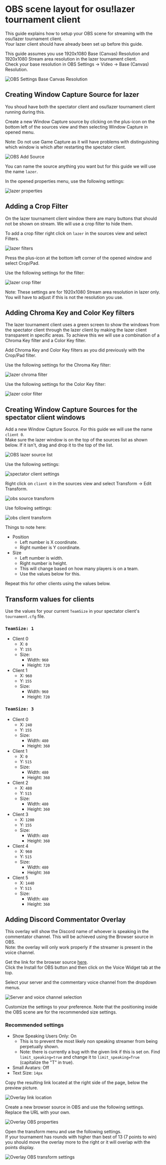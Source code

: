 # OBS scene layout for osu!lazer tournament client
This guide explains how to setup your OBS scene for streaming with the osu!lazer tournament client.  
Your lazer client should have already been set up before this guide.

This guide assumes you use 1920x1080 Base (Canvas) Resolution and 1920x1080 Stream area resolution in the lazer tournament client.  
Check your base resolution in OBS Settings -> Video -> Base (Canvas) Resolution.

![OBS Settings Base Canvas Resolution](/imgs/obs_base_resolution.png)

## Creating Window Capture Source for lazer
You shoud have both the spectator client and osu!lazer tournament client running during this.

Create a new Window Capture source by clicking on the plus-icon on the bottom left of the sources view and then selecting Window Capture in opened menu.

Note: Do not use Game Capture as it will have problems with distinguishing which window is which after restarting the spectator client.

![OBS Add Source](/imgs/obs_sources.png)

You can name the source anything you want but for this guide we will use the name `lazer`.

In the opened properties menu, use the following settings:

![lazer properties](/imgs/obs_lazer_properties.png)

## Adding a Crop Filter
On the lazer tournament client window there are many buttons that should not be shown on stream. We will use a crop filter to hide them.

To add a crop filter right click on `lazer` in the sources view and select Filters.

![lazer filters](/imgs/obs_lazer_filters.png)

Press the plus-icon at the bottom left corner of the opened window and select Crop/Pad.

Use the following settings for the filter:

![lazer crop filter](/imgs/obs_crop_filter.png)

Note: These settings are for 1920x1080 Stream area resolution in lazer only. You will have to adjust if this is not the resolution you use.

## Adding Chroma Key and Color Key filters
The lazer tournament client uses a green screen to show the windows from the spectator client through the lazer client by making the lazer client transparent in specific areas. To achieve this we will use a combination of a Chroma Key filter and a Color Key filter. 

Add Chroma Key and Color Key filters as you did previously with the Crop/Pad filter.

Use the following settings for the Chroma Key filter:

![lazer chroma filter](/imgs/obs_chroma_key.png)

Use the following settings for the Color Key filter:

![lazer color filter](/imgs/obs_color_key.png)

## Creating Window Capture Sources for the spectator client windows
Add a new Window Capture Source. For this guide we will use the name `client 0`.  
Make sure the lazer window is on the top of the sources list as shown below. If it isn't, drag and drop it to the top of the list.

![OBS lazer source list](/imgs/obs_lazer_source_list.png)

Use the following settings:

![spectator client settings](/imgs/obs_spec_client.png)

Right click on `client 0` in the sources view and select Transform -> Edit Transform.

![obs source transform](/imgs/obs_transform.png)

Use following settings:

![obs client transform](/imgs/obs_client_transform.png)

Things to note here:
- Position
	- Left number is X coordinate.
	- Right number is Y coordinate.
- Size
	- Left number is width.
	- Right number is height.
	- This will change based on how many players is on a team.
	- Use the values below for this.

Repeat this for other clients using the values below.

## Transform values for clients
Use the values for your current `TeamSize` in your spectator client's `tournament.cfg` file.

### `TeamSize: 1`
- Client 0
	- X: `0`
	- Y: `155`
	- Size: 
		- Width: `960`
		- Height: `720`
- Client 1
	- X: `960`
	- Y: `155`
	- Size:
		- Width: `960`
		- Height: `720`

### `TeamSize: 3`
- Client 0
	- X: `240`
	- Y: `155`
	- Size:
		- Width: `480`
		- Height: `360`
- Client 1
	- X: `0`
	- Y: `515`
	- Size: 
		- Width: `480`
		- Height: `360`
- Client 2
	- X: `480`
	- Y: `515`
	- Size:
		- Width: `480`
		- Height: `360`
- Client 3
	- X: `1200`
	- Y: `155`
	- Size:
		- Width: `480`
		- Height: `360`
- Client 4
	- X: `960`
	- Y: `515`
	- Size:
		- Width: `480`
		- Height: `360`
- Client 5
	- X: `1440`
	- Y: `515`
	- Size:
		- Width: `480`
		- Height: `360`

## Adding Discord Commentator Overlay
This overlay will show the Discord name of whoever is speaking in the commentator channel. This will be achieved using the Browser source in OBS.  
Note: the overlay will only work properly if the streamer is present in the voice channel.

Get the link for the browser source [here](https://streamkit.discord.com/overlay).  
Click the Install for OBS button and then click on the Voice Widget tab at the top.  

Select your server and the commentary voice channel from the dropdown menus.

![Server and voice channel selection](/imgs/streamkit_channels.png)

Customize the settings to your preference. Note that the positioning inside the OBS scene are for the recommended size settings.

### Recommended settings
- Show Speaking Users Only: On
  - This is to prevent the most likely non speaking streamer from being perpetually shown.
  - Note: there is currently a bug with the given link if this is set on. Find `limit_speaking=true` and change it to `limit_speaking=True` (capitalize the "T" in true).
- Small Avatars: Off
- Text Size: `14px`

Copy the resulting link located at the right side of the page, below the preview picture.

![Overlay link location](/imgs/streamkit_link.png)

Create a new browser source in OBS and use the following settings.  
Replace the URL with your own.

![Overlay OBS properties](/imgs/obs_overlay_properties.png)

Open the transform menu and use the following settings.  
If your tournament has rounds with higher than best of 13 (7 points to win) you should move the overlay more to the right or it will overlap with the points display.

![Overlay OBS transform settings](/imgs/obs_overlay_transform.png)